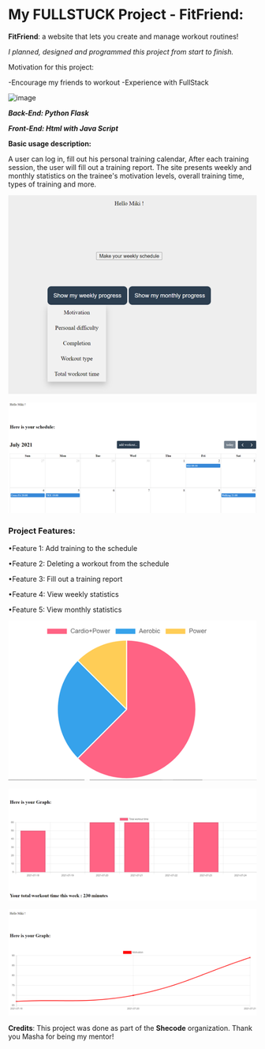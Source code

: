 
# My FULLSTUCK Project - FitFriend:

**FitFriend**: a website that lets you create and manage workout routines!

*I planned, designed and programmed this project from start to finish.*

Motivation for this project: 

-Encourage my friends to workout
-Experience with FullStack

![image](https://user-images.githubusercontent.com/70336936/127315636-6d5e8a08-66bb-463f-a849-114847360201.png)

***Back-End: Python Flask***

***Front-End: Html with Java Script***

**Basic usage description:**

A user can log in, fill out his personal training calendar,
After each training session, the user will fill out a training report.
The site presents weekly and monthly statistics on the trainee's motivation levels, overall training time, types of training and more.

![ScreenShot](SnapShots/main_page.jpg.png)

![ScreenShot](SnapShots/calendar.jpg.png)


### Project Features:

•Feature 1: Add training to the schedule

•Feature 2: Deleting a workout from the schedule

•Feature 3: Fill out a training report

•Feature 4: View weekly statistics

•Feature 5: View monthly statistics


![ScreenShot](SnapShots/types.jpg.png)

![ScreenShot](SnapShots/total_time.jpg.png)

![ScreenShot](SnapShots/motivation.jpg.png)



**Credits**:
This project was done as part of the **Shecode** organization.
Thank you Masha for being my mentor!





